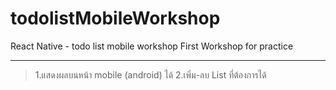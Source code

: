 # todolistMobileWorkshop
React Native - todo list mobile workshop 
First Workshop for practice
___________________________________________
  >1.แสดงผลบนหน้า mobile (android) ได้
  >2.เพิ่ม-ลบ List ที่ต้องการได้
